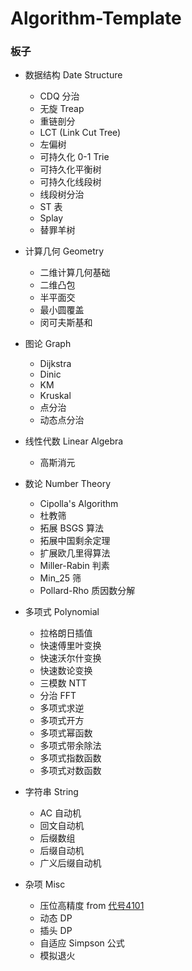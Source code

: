# Algorithm-Template



### 板子

- 数据结构 Date Structure

  - CDQ 分治
  - 无旋 Treap
  - 重链剖分
  - LCT (Link Cut Tree)
  - 左偏树
  - 可持久化 0-1 Trie
  - 可持久化平衡树
  - 可持久化线段树
  - 线段树分治
  - ST 表
  - Splay
  - 替罪羊树

- 计算几何 Geometry

  - 二维计算几何基础
  - 二维凸包
  - 半平面交
  - 最小圆覆盖
  - 闵可夫斯基和

- 图论 Graph

  - Dijkstra
  - Dinic
  - KM
  - Kruskal
  - 点分治
  - 动态点分治
  
- 线性代数 Linear Algebra

  - 高斯消元
  
- 数论 Number Theory

  - Cipolla's Algorithm
  - 杜教筛
  - 拓展 BSGS 算法
  - 拓展中国剩余定理
  - 扩展欧几里得算法
  - Miller-Rabin 判素
  - Min_25 筛
  - Pollard-Rho 质因数分解
  
- 多项式 Polynomial
  
  - 拉格朗日插值
  - 快速傅里叶变换
  - 快速沃尔什变换
  - 快速数论变换
  - 三模数 NTT
  - 分治 FFT
  - 多项式求逆
  - 多项式开方
  - 多项式幂函数
  - 多项式带余除法
  - 多项式指数函数
  - 多项式对数函数
  
- 字符串 String

  - AC 自动机
  - 回文自动机
  - 后缀数组
  - 后缀自动机
  - 广义后缀自动机

- 杂项 Misc

  - 压位高精度 from [代号4101](https://blog.csdn.net/code4101/article/details/38705155)
  - 动态 DP
  - 插头 DP
  - 自适应 Simpson 公式
  - 模拟退火
